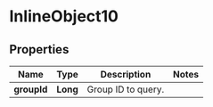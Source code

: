 
# InlineObject10

## Properties
Name | Type | Description | Notes
------------ | ------------- | ------------- | -------------
**groupId** | **Long** | Group ID to query. | 




